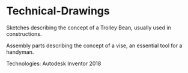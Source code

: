 # Technical-Drawings


Sketches describing the concept of a Trolley Bean, usually used in constructions.

Assembly parts describing the concept of a vise, an essential tool for a handyman.

Technologies: Autodesk Inventor 2018
